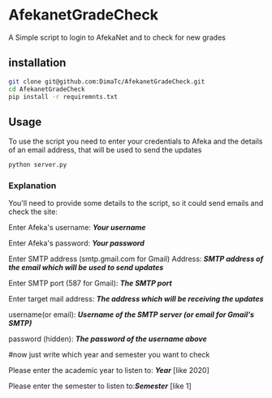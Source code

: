 # AfekanetGradeCheck
A Simple script to login to AfekaNet and to check for new grades


## installation
```bash
git clone git@github.com:DimaTc/AfekanetGradeCheck.git
cd AfekanetGradeCheck
pip install -r requiremnts.txt
```

## Usage
To use the script you need to enter your credentials to Afeka and the details of an email address, that will be used to send the updates
```bash
python server.py
```

### Explanation 
You'll need to provide some details to the script, so it could send emails and check the site:

Enter Afeka's username: ***Your username***

Enter Afeka's password: ***Your password***

Enter SMTP address (smtp.gmail.com for Gmail)
Address: ***SMTP address of the email which will be used to send updates***

Enter SMTP port (587 for Gmail): ***The SMTP port***

Enter target mail address: ***The address which will be receiving the updates***

username(or email): ***Username of the SMTP server (or email for Gmail's SMTP)***

password (hidden): ***The password of the username above***

#now just write which year and semester you want to check

Please enter the academic year to listen to: ***Year*** [like 2020]

Please enter the semester to listen to:***Semester*** [like 1]
